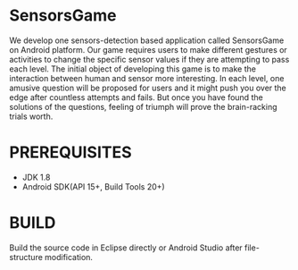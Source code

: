 # SensorsGame
We develop one sensors-detection based application called SensorsGame on Android platform. Our game requires users to  make different gestures or activities to change the specific sensor  values if they are attempting to pass each level. The initial object of developing this game is to make the interaction between human and sensor more interesting. In each level, one amusive question will be proposed for users and it might push you over the edge after countless attempts and fails. But once you have found the solutions of the questions, feeling of triumph will prove the brain-racking trials worth. 

# PREREQUISITES
* JDK 1.8
* Android SDK(API 15+, Build Tools 20+) 

# BUILD
Build the source code in Eclipse directly or Android Studio after file-structure modification.
